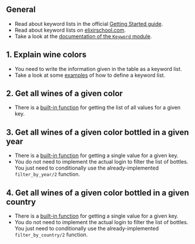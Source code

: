 ## General

- Read about keyword lists in the official [Getting Started guide][getting-started-keyword-lists].
- Read about keyword lists on [elixirschool.com][elixir-school-keyword-lists].
- Take a look at the [documentation of the `Keyword` module][keyword].

## 1. Explain wine colors

- You need to write the information given in the table as a keyword list.
- Take a look at some [examples][keyword-examples] of how to define a keyword list.

## 2. Get all wines of a given color

- There is a [built-in function][keyword-get-values] for getting the list of all values for a given key.

## 3. Get all wines of a given color bottled in a given year

- There is a [built-in function][keyword-get] for getting a single value for a given key.
- You do not need to implement the actual login to filter the list of bottles. You just need to conditionally use the already-implemented `filter_by_year/2` function.

## 4. Get all wines of a given color bottled in a given country

- There is a [built-in function][keyword-get] for getting a single value for a given key.
- You do not need to implement the actual login to filter the list of bottles. You just need to conditionally use the already-implemented `filter_by_country/2` function.

[getting-started-keyword-lists]: https://elixir-lang.org/getting-started/keywords-and-maps.html#keyword-lists
[elixir-school-keyword-lists]: https://elixirschool.com/en/lessons/basics/collections/#keyword-lists
[keyword]: https://hexdocs.pm/elixir/Keyword.html
[keyword-get-values]: https://hexdocs.pm/elixir/Keyword.html#get_values/2
[keyword-get]: https://hexdocs.pm/elixir/Keyword.html#get/3
[keyword-examples]: https://hexdocs.pm/elixir/Keyword.html#module-examples
